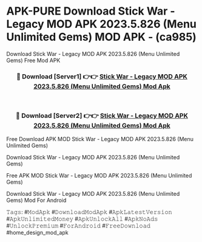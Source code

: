 # APK-PURE Download Stick War - Legacy MOD APK 2023.5.826 (Menu Unlimited Gems) MOD APK - (ca985)
Download Stick War - Legacy MOD APK 2023.5.826 (Menu Unlimited Gems) Free Mod APK

<div align="center">
<h3>🔴 Download [Server1] 👉👉 <a href="https://apk-comot.site?title=Stick_War_-_Legacy_MOD_APK_2023.5.826_(Menu_Unlimited_Gems)">Stick War - Legacy MOD APK 2023.5.826 (Menu Unlimited Gems) Mod Apk</a></h3><br>

<h3>🔴 Download [Server2] 👉👉 <a href="https://apk-comot.site?title=Stick_War_-_Legacy_MOD_APK_2023.5.826_(Menu_Unlimited_Gems)">Stick War - Legacy MOD APK 2023.5.826 (Menu Unlimited Gems) Mod Apk</a></h3>
</div>


Free Download APK MOD Stick War - Legacy MOD APK 2023.5.826 (Menu Unlimited Gems)

Download Stick War - Legacy MOD APK 2023.5.826 (Menu Unlimited Gems) 

Free APK MOD Stick War - Legacy MOD APK 2023.5.826 (Menu Unlimited Gems) 

Download Stick War - Legacy MOD APK 2023.5.826 (Menu Unlimited Gems) Mod For Android

𝚃𝚊𝚐𝚜: #𝙼𝚘𝚍𝙰𝚙𝚔 #𝙳𝚘𝚠𝚗𝚕𝚘𝚊𝚍𝙼𝚘𝚍𝙰𝚙𝚔 #𝙰𝚙𝚔𝙻𝚊𝚝𝚎𝚜𝚝𝚅𝚎𝚛𝚜𝚒𝚘𝚗 #𝙰𝚙𝚔𝚄𝚗𝚕𝚒𝚖𝚒𝚝𝚎𝚍𝙼𝚘𝚗𝚎𝚢 #𝙰𝚙𝚔𝚄𝚗𝚕𝚘𝚌𝚔𝙰𝚕𝚕 #𝙰𝚙𝚔𝙽𝚘𝙰𝚍𝚜 #𝚄𝚗𝚕𝚘𝚌𝚔𝙿𝚛𝚎𝚖𝚒𝚞𝚖 #𝙵𝚘𝚛𝙰𝚗𝚍𝚛𝚘𝚒𝚍 #𝙵𝚛𝚎𝚎𝙳𝚘𝚠𝚗𝚕𝚘𝚊𝚍 #home_design_mod_apk